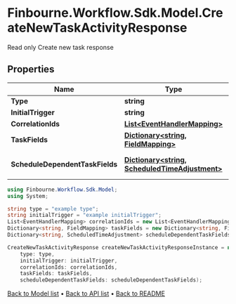 # Finbourne.Workflow.Sdk.Model.CreateNewTaskActivityResponse
Read only Create new task response

## Properties

Name | Type | Description | Notes
------------ | ------------- | ------------- | -------------
**Type** | **string** | Type of task activity | [optional] 
**InitialTrigger** | **string** | Trigger to supply to all tasks to be made | [optional] 
**CorrelationIds** | [**List&lt;EventHandlerMapping&gt;**](EventHandlerMapping.md) | The event to correlation ID mappings | [optional] 
**TaskFields** | [**Dictionary&lt;string, FieldMapping&gt;**](FieldMapping.md) | The event to task field mappings | [optional] 
**ScheduleDependentTaskFields** | [**Dictionary&lt;string, ScheduledTimeAdjustment&gt;**](ScheduledTimeAdjustment.md) | The Schedule dependent task field mappings. Only relevant if a Finbourne.Workflow.WebApi.Common.Dto.Json.EventHandlers.ScheduleMatchingPattern is specified | [optional] 

```csharp
using Finbourne.Workflow.Sdk.Model;
using System;

string type = "example type";
string initialTrigger = "example initialTrigger";
List<EventHandlerMapping> correlationIds = new List<EventHandlerMapping>();
Dictionary<string, FieldMapping> taskFields = new Dictionary<string, FieldMapping>();
Dictionary<string, ScheduledTimeAdjustment> scheduleDependentTaskFields = new Dictionary<string, ScheduledTimeAdjustment>();

CreateNewTaskActivityResponse createNewTaskActivityResponseInstance = new CreateNewTaskActivityResponse(
    type: type,
    initialTrigger: initialTrigger,
    correlationIds: correlationIds,
    taskFields: taskFields,
    scheduleDependentTaskFields: scheduleDependentTaskFields);
```

[Back to Model list](../README.md#documentation-for-models) &#8226; [Back to API list](../README.md#documentation-for-api-endpoints) &#8226; [Back to README](../README.md)

